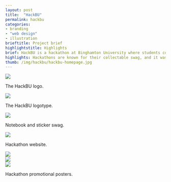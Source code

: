 ```yaml
---
layout: post
title:  "HackBU"
permalink: hackbu
categories:
- branding
- "web design"
- illustration
brieftitle: Project brief
highlightstitle: Highlights
brief: HackBU is a hackathon at Binghamton University where students come to build and launch web projects over the course of a single weekend. The event had to be appealing to both experienced programming students and beginners looking to get their feet wet.
highlights: Hackathons are known for their collectable swag, and it was really fun creating t-shirts, notebooks and stickers that stayed with the students long after the weekend ended. The furthest destination reached by HackBU swag? One shirt made its way to a Binghamton exchange student in Morocco.
thumb: /img/hackbu/hackbu-homepage.jpg
---
```


<div class="margin-bottom">
  <div class="border">
    <img src="/img/hackbu/logo.svg">
  </div>
  <p class="caption">The HackBU logo.</p>
</div>

<div class="margin-bottom">
  <div class="border">
    <img src="/img/hackbu/logo-text.svg">
  </div>
<p class="caption">The HackBU logotype.</p></div>

<div class="margin-bottom"><div class="border"><img src="/img/hackbu/swag.png"></div>
<p class="caption">Notebook and sticker swag.</p></div>

<div class="margin-bottom"><div class="border"><img src="/img/hackbu/site.png"></div>
<p class="caption">Hackathon website.</p></div>

<div class="border-flush flexbox">
  <div class="third-img-vertical margin-image-mobile">
    <img src="/img/hackbu/posters-01.png">
  </div>
  <div class="third-img-vertical margin-image-mobile">
    <img src="/img/hackbu/posters-02.png">
  </div>
  <div class="third-img-vertical">
    <img src="/img/hackbu/posters-03.png">
  </div>
</div>
<p class="caption flush--bottom">Hackathon promotional posters.</p>
